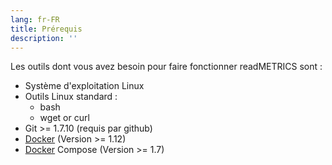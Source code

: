 ```yaml
---
lang: fr-FR
title: Prérequis
description: ''
---
```


Les outils dont vous avez besoin pour faire fonctionner readMETRICS sont :
- Système d'exploitation Linux
- Outils Linux standard :
  - bash
  - wget or curl
- Git >= 1.7.10 (requis par github)
- [Docker](https://docs.docker.com/engine/install/) (Version >= 1.12)
- [Docker](https://docs.docker.com/compose/install/) Compose (Version >= 1.7)